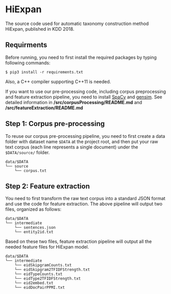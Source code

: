 # HiExpan
The source code used for automatic taxonomy construction method HiExpan, published in KDD 2018.

## Requirments

Before running, you need to first install the required packages by typing following commands:

```
$ pip3 install -r requirements.txt
```

Also, a C++ compiler supporting C++11 is needed. 

If you want to use our pre-processing code, including corpus preprocessing and feature extraction pipeline, you need to install [SpaCy](https://spacy.io/usage/) and [gensim](https://radimrehurek.com/gensim/install.html). See detailed information in **/src/corpusProcessing/README.md** and **/src/featureExtraction/README.md**

## Step 1: Corpus pre-processing

To reuse our corpus pre-processing pipeline, you need to first create a data folder with dataset name `$DATA` at the project root, and then put your raw text corpus (each line represents a single document) under the `$DATA/source/` folder. 

```
data/$DATA
└── source
    └── corpus.txt
```

## Step 2: Feature extraction

You need to first transform the raw text corpus into a standard JSON format and use the code for feature extraction. The above pipeline will output two files, organized as follows:

```
data/$DATA
└── intermediate
    └── sentences.json
	└── entity2id.txt
```

Based on these two files, feature extraction pipeline will output all the needed feature files for HiExpan model.

```
data/$DATA
└── intermediate
	└── eidSkipgramCounts.txt
	└── eidSkipgram2TFIDFStrength.txt
	└── eidTypeCounts.txt
	└── eidType2TFIDFStrength.txt
	└── eid2embed.txt
	└── eidDocPairPPMI.txt
```



